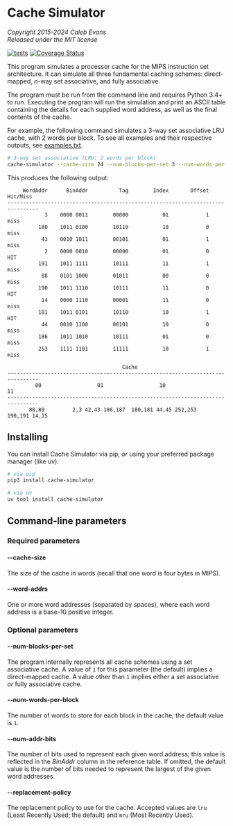 # Cache Simulator

*Copyright 2015-2024 Caleb Evans*  
*Released under the MIT license*

[![tests](https://github.com/caleb531/cache-simulator/actions/workflows/tests.yml/badge.svg)](https://github.com/caleb531/cache-simulator/actions/workflows/tests.yml)
[![Coverage Status](https://coveralls.io/repos/caleb531/cache-simulator/badge.svg)](https://coveralls.io/r/caleb531/cache-simulator?branch=main)

This program simulates a processor cache for the MIPS instruction set
architecture. It can simulate all three fundamental caching schemes:
direct-mapped, *n*-way set associative, and fully associative.

The program must be run from the command line and requires Python 3.4+ to run.
Executing the program will run the simulation and print an ASCII table
containing the details for each supplied word address, as well as the final
contents of the cache.

For example, the following command simulates a 3-way set associative LRU cache,
with 2 words per block. To see all examples and their respective outputs, see
[examples.txt](examples.txt).

```sh
# 3-way set associative (LRU; 2 words per block)
cache-simulator --cache-size 24 --num-blocks-per-set 3 --num-words-per-block 2 --word-addrs 3 180 43 2 191 88 190 14 181 44 186 253
```

This produces the following output:

```
     WordAddr      BinAddr          Tag        Index       Offset     Hit/Miss
--------------------------------------------------------------------------------
            3    0000 0011        00000           01            1         miss
          180    1011 0100        10110           10            0         miss
           43    0010 1011        00101           01            1         miss
            2    0000 0010        00000           01            0          HIT
          191    1011 1111        10111           11            1         miss
           88    0101 1000        01011           00            0         miss
          190    1011 1110        10111           11            0          HIT
           14    0000 1110        00001           11            0         miss
          181    1011 0101        10110           10            1          HIT
           44    0010 1100        00101           10            0         miss
          186    1011 1010        10111           01            0         miss
          253    1111 1101        11111           10            1         miss

                                     Cache
--------------------------------------------------------------------------------
         00                  01                  10                  11
--------------------------------------------------------------------------------
       88,89         2,3 42,43 186,187  180,181 44,45 252,253   190,191 14,15
```

## Installing

You can install Cache Simulator via pip, *or* using your preferred package manager (like uv):

```sh
# via pip
pip3 install cache-simulator
```

```sh
# via uv
uv tool install cache-simulator
```

## Command-line parameters

### Required parameters

#### --cache-size

The size of the cache in words (recall that one word is four bytes in MIPS).

#### --word-addrs

One or more word addresses (separated by spaces), where each word address is a
base-10 positive integer.

### Optional parameters

#### --num-blocks-per-set

The program internally represents all cache schemes using a set associative
cache. A value of `1` for this parameter (the default) implies a direct-mapped
cache. A value other than `1` implies either a set associative *or* fully
associative cache.

#### --num-words-per-block

The number of words to store for each block in the cache; the default value is `1`.

#### --num-addr-bits

The number of bits used to represent each given word address; this value is
reflected in the *BinAddr* column in the reference table. If omitted, the
default value is the number of bits needed to represent the largest of the given
word addresses.

#### --replacement-policy

The replacement policy to use for the cache. Accepted values are `lru` (Least
Recently Used; the default) and `mru` (Most Recently Used).
